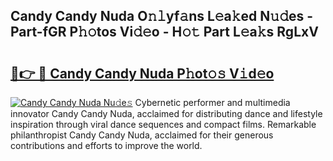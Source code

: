 ## Candy Candy Nuda O𝚗𝚕yf𝚊ns L𝚎a𝚔ed N𝚞𝚍es - Part-fGR P𝚑𝚘tos Vi𝚍𝚎o - H𝚘𝚝 Part L𝚎a𝚔s RgLxV

# <h2><a href="http://kfcbz5k.oniu.top/?m=Candy+Candy+Nuda">🔗👉 🔴 Candy Candy Nuda P𝚑ot𝚘𝚜 V𝚒d𝚎o</a></h2>

[![Candy Candy Nuda Nu𝚍e𝚜](https://i.imgur.com/0qMVB7G.gif)](http://kfcbz5k.oniu.top/?m=Candy+Candy+Nuda)
Cybernetic performer and multimedia innovator Candy Candy Nuda, acclaimed for distributing dance and lifestyle inspiration through viral dance sequences and compact films. Remarkable philanthropist Candy Candy Nuda, acclaimed for their generous contributions and efforts to improve the world.  
